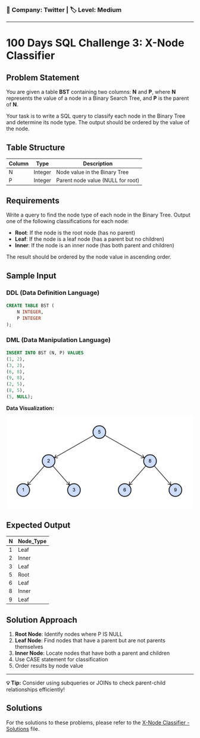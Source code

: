 ### 💼 **Company:** Twitter   |   🏷️ **Level:** Medium
---
# 100 Days SQL Challenge 3: X-Node Classifier

## Problem Statement

You are given a table **BST** containing two columns: **N** and **P**, where **N** represents the value of a node in a Binary Search Tree, and **P** is the parent of **N**.

Your task is to write a SQL query to classify each node in the Binary Tree and determine its node type. The output should be ordered by the value of the node.

## Table Structure

| Column | Type    | Description |
|--------|---------|-------------|
| N      | Integer | Node value in the Binary Tree |
| P      | Integer | Parent node value (NULL for root) |

## Requirements

Write a query to find the node type of each node in the Binary Tree. Output one of the following classifications for each node:

- **Root**: If the node is the root node (has no parent)
- **Leaf**: If the node is a leaf node (has a parent but no children)
- **Inner**: If the node is an inner node (has both parent and children)

The result should be ordered by the node value in ascending order.

## Sample Input

### DDL (Data Definition Language)
```sql
CREATE TABLE BST (
    N INTEGER,
    P INTEGER
);
```

### DML (Data Manipulation Language)
```sql
INSERT INTO BST (N, P) VALUES
(1, 2),
(3, 2),
(6, 8),
(9, 8),
(2, 5),
(8, 5),
(5, NULL);
```

**Data Visualization:**

<img src="./asset/Capture_Input.PNG" alt="BST!" width="600"/>

## Expected Output

| N | Node_Type |
|---|-----------|
| 1 | Leaf      |
| 2 | Inner     |
| 3 | Leaf      |
| 5 | Root      |
| 6 | Leaf      |
| 8 | Inner     |
| 9 | Leaf      |

## Solution Approach

1. **Root Node**: Identify nodes where P IS NULL
2. **Leaf Node**: Find nodes that have a parent but are not parents themselves
3. **Inner Node**: Locate nodes that have both a parent and children
4. Use CASE statement for classification
5. Order results by node value

---

**💡 Tip:** Consider using subqueries or JOINs to check parent-child relationships efficiently!

## Solutions

For the solutions to these problems, please refer to the [X-Node Classifier - Solutions](sql_challenge_solutions.md) file.